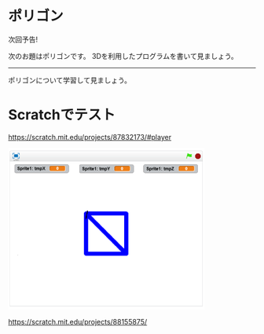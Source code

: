 # ポリゴン

次回予告!

次のお題はポリゴンです。
3Dを利用したプログラムを書いて見ましょう。


----------

ポリゴンについて学習して見ましょう。

# Scratchでテスト
https://scratch.mit.edu/projects/87832173/#player

![](sample.png)


https://scratch.mit.edu/projects/88155875/
